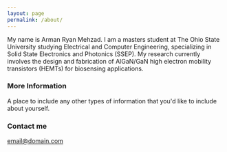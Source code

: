 ```yaml
---
layout: page
permalink: /about/
---
```


My name is Arman Ryan Mehzad. I am a masters student at The Ohio State University studying Electrical and Computer Engineering, specializing in Solid State Electronics and Photonics (SSEP). My research currently involves the design and fabrication of AlGaN/GaN high electron mobility transistors (HEMTs) for biosensing applications. 

### More Information

A place to include any other types of information that you'd like to include about yourself.

### Contact me

[email@domain.com](mailto:email@domain.com)
